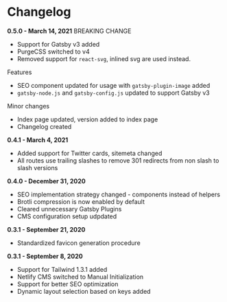 # Changelog

**0.5.0 - March 14, 2021**
BREAKING CHANGE

- Support for Gatsby v3 added
- PurgeCSS switched to v4
- Removed support for `react-svg`, inlined svg are used instead.

Features

- SEO component updated for usage with `gatsby-plugin-image` added
- `gatsby-node.js` and `gatsby-config.js` updated to support Gatsby v3

Minor changes

- Index page updated, version added to index page
- Changelog created

**0.4.1 - March 4, 2021**

- Added support for Twitter cards, sitemeta changed
- All routes use trailing slashes to remove 301 redirects from non slash to slash versions

**0.4.0 - December 31, 2020**

- SEO implementation strategy changed - components instead of helpers
- Brotli compression is now enabled by default
- Cleared unnecessary Gatsby Plugins
- CMS configuration setup udpdated

**0.3.1 - September 21, 2020**

- Standardized favicon generation procedure

**0.3.1 - September 8, 2020**

- Support for Tailwind 1.3.1 added
- Netlify CMS switched to Manual Initialization
- Support for better SEO optimization
- Dynamic layout selection based on keys added

